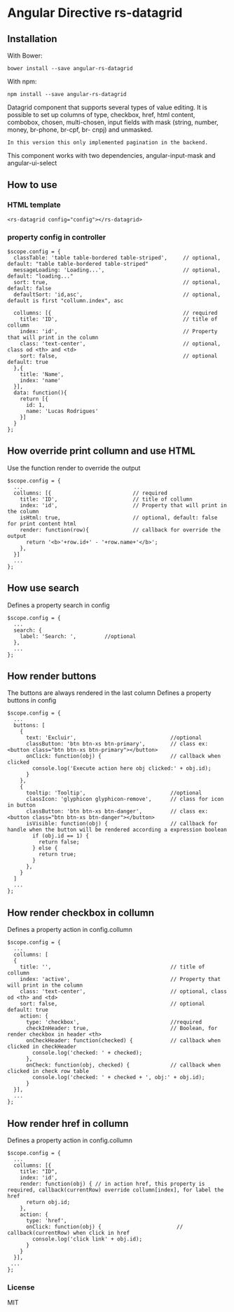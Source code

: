 # Angular Directive rs-datagrid

## Installation

With Bower:

```
bower install --save angular-rs-datagrid
```

With npm:

```
npm install --save angular-rs-datagrid
```
Datagrid component that supports several types of value editing. It is possible to set up columns of type, checkbox, href, html content, combobox, chosen, multi-chosen, input fields with mask (string, number, money, br-phone, br-cpf, br- cnpj) and unmasked.

`In this version this only implemented pagination in the backend.`

This component works with two dependencies, angular-input-mask and angular-ui-select

## How to use
### HTML template
```
<rs-datagrid config="config"></rs-datagrid>
```
### property config in controller
```
$scope.config = {
  classTable: 'table table-bordered table-striped',     // optional, default: "table table-bordered table-striped"
  messageLoading: 'Loading...',                         // optional, default: "loading..."
  sort: true,                                           // optional, default: false
  defaultSort: 'id,asc',                                // optional, default is first "collumn.index", asc
  
  collumns: [{                                          // required
    title: 'ID',                                        // title of collumn                           
    index: 'id',                                        // Property that will print in the column
    class: 'text-center',                               // optional, class od <th> and <td>
    sort: false,                                        // optional default: true
  },{
    title: 'Name',
    index: 'name'
  }],
  data: function(){
    return [{
      id: 1,
      name: 'Lucas Rodrigues'
    }]
  }
};
```
## How override print collumn and use HTML
Use the function render to override the output
```
$scope.config = {
  ...
  collumns: [{                          // required
    title: 'ID',                        // title of collumn                           
    index: 'id',                        // Property that will print in the column
    isHtml: true,                       // optional, default: false for print content html
    render: function(row){              // callback for override the output
      return '<b>'+row.id+' - '+row.name+'</b>';
    },
  }]
  ...
};
```
## How use search
Defines a property search in config

```
$scope.config = {
  ...
  search: {
    label: 'Search: ',         //optional 
  },
  ...
};
```
## How render buttons
The buttons are always rendered in the last column
Defines a property buttons in config
```
$scope.config = {
  ...
  buttons: [
    {
      text: 'Excluir',                              //optional 
      classButton: 'btn btn-xs btn-primary',        // class ex: <button class="btn btn-xs btn-primary"></button>
      onClick: function(obj) {                      // callback when clicked
        console.log('Execute action here obj clicked:' + obj.id);
      }
    },
    {
      tooltip: 'Tooltip',                           //optional 
      classIcon: 'glyphicon glyphicon-remove',      // class for icon in button
      classButton: 'btn btn-xs btn-danger',         // class ex: <button class="btn btn-xs btn-danger"></button>
      isVisible: function(obj) {                    // callback for handle when the button will be rendered according a expression boolean
        if (obj.id == 1) {                        
          return false;
        } else {
          return true;
        }
      },
    }
  ]
  ...
};
```
## How render checkbox in collumn
Defines a property action in config.collumn
```
$scope.config = {
  ...
  collumns: [
  {
    title: '',                                      // title of collumn                           
    index: 'active',                                // Property that will print in the column
    class: 'text-center',                           // optional, class od <th> and <td>
    sort: false,                                    // optional default: true
    action: {
      type: 'checkbox',                             //required
      checkInHeader: true,                          // Boolean, for render checkbox in header <th>
      onCheckHeader: function(checked) {            // callback when clicked in checkHeader
        console.log('checked: ' + checked);
      },
      onCheck: function(obj, checked) {             // callback when clicked in check row table
        console.log('checked: ' + checked + ', obj:' + obj.id);
      }
  }],
  ...
};
```

## How render href in collumn
Defines a property action in config.collumn
```
$scope.config = {
  ...
  collumns: [{
    title: "ID",
    index: 'id',
    render: function(obj) { // in action href, this property is required, callback(currentRow) override collumn[index], for label the href
      return obj.id;
    },
    action: {
      type: 'href',
      onClick: function(obj) {                        // callback(currentRow) when click in href
        console.log('click link' + obj.id);
      }
    }
  }],
 ...
};
```
### License
MIT
